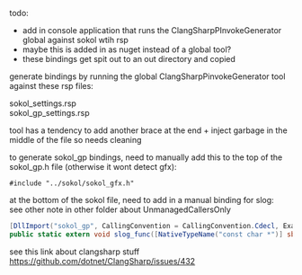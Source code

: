 todo: 
  
- add in console application that runs the ClangSharpPInvokeGenerator global against sokol wtih rsp  
- maybe this is added in as nuget instead of a global tool?  
- these bindings get spit out to an out directory and copied  
  
  
generate bindings by running the global ClangSharpPinvokeGenerator tool against these rsp files: 
  
sokol_settings.rsp  
sokol_gp_settings.rsp  
  
tool has a tendency to add another brace at the end + inject garbage in the middle of the file so needs cleaning  
  
to generate sokol_gp bindings, need to manually add this to the top of the sokol_gp.h file (otherwise it wont detect gfx):  
```  
#include "../sokol/sokol_gfx.h"  
```  
  
at the bottom of the sokol file, need to add in a manual binding for slog:  
see other note in other folder about UnmanagedCallersOnly  
```c#  
[DllImport("sokol_gp", CallingConvention = CallingConvention.Cdecl, ExactSpelling = true)]  
public static extern void slog_func([NativeTypeName("const char *")] sbyte* tag, [NativeTypeName("uint32_t")] uint log_level, [NativeTypeName("uint32_t")] uint log_item, [NativeTypeName("const char *")] sbyte* message, [NativeTypeName("uint32_t")] uint line_nr, [NativeTypeName("const char *")] sbyte* filename, void* user_data);  
```  
  
see this link about clangsharp stuff  
https://github.com/dotnet/ClangSharp/issues/432